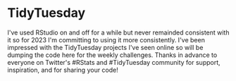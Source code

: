 # TidyTuesday

I've used RStudio on and off for a while but never remainded consistent with it so for 2023 I'm committing to using it more consistently. 
I've been impressed with the TidyTuesday projects I've seen online so will be dumping the code here for the weekly challenges.
Thanks in advance to everyone on Twitter's #RStats and #TidyTuesday community for support, inspiration, and for sharing your code!  